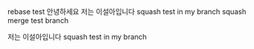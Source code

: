 rebase test
안녕하세요
저는 이설아입니다
squash test in my branch
squash merge test branch

저는 이설아입니다
squash test in my branch
